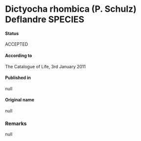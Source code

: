 Dictyocha rhombica (P. Schulz) Deflandre SPECIES
=======

#### Status
ACCEPTED

#### According to
The Catalogue of Life, 3rd January 2011

#### Published in
null

#### Original name
null

### Remarks
null